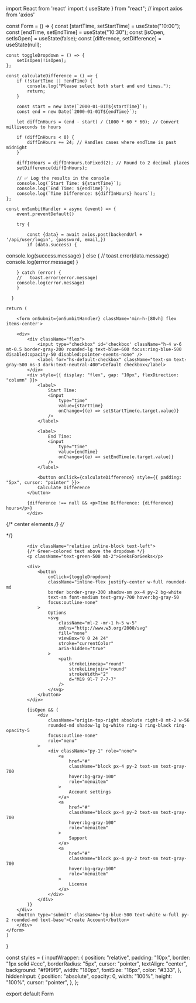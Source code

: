 import React from 'react'
import { useState } from "react";
// import axios from 'axios'

const Form = () => {
    const [startTime, setStartTime] = useState("10:00");
    const [endTime, setEndTime] = useState("10:30");
    const [isOpen, setIsOpen] = useState(false);
    const [difference, setDifference] = useState(null);

    const toggleDropdown = () => {
        setIsOpen(!isOpen);
    };

    const calculateDifference = () => {
        if (!startTime || !endTime) {
            console.log("Please select both start and end times.");
            return;
        }

        const start = new Date(`2000-01-01T${startTime}`);
        const end = new Date(`2000-01-01T${endTime}`);

        let diffInHours = (end - start) / (1000 * 60 * 60); // Convert milliseconds to hours

        if (diffInHours < 0) {
            diffInHours += 24; // Handles cases where endTime is past midnight
        }

        diffInHours = diffInHours.toFixed(2); // Round to 2 decimal places
        setDifference(diffInHours);

        // ✅ Log the results in the console
        console.log(`Start Time: ${startTime}`);
        console.log(`End Time: ${endTime}`);
        console.log(`Time Difference: ${diffInHours} hours`);
    };

    const onSumbitHandler = async (event) => {
        event.preventDefault()
    
        try {
        
            const {data} = await axios.post(backendUrl + '/api/user/login', {password, email,})
            if (data.success) {
console.log(success.message)
            } else {
            //   toast.error(data.message)
            console.log(errror.message)
            }
            
          
        } catch (error) {
        //   toast.error(error.message)
        console.log(error.message)
        }
    
      }

    return (

        <form onSubmit={onSumbitHandler} className='min-h-[80vh] flex items-center'>

        <div>
            <div className="flex">
                <input type="checkbox" id='checkbox' className="h-4 w-6 mt-0.5 border-gray-200 rounded-lg text-blue-600 focus:ring-blue-500 disabled:opacity-50 disabled:pointer-events-none" />
                <label for="hs-default-checkbox" className="text-sm text-gray-500 ms-3 dark:text-neutral-400">Default checkbox</label>
            </div>
            <div style={{ display: "flex", gap: "10px", flexDirection: "column" }}>
                <label>
                    Start Time:
                    <input
                        type="time"
                        value={startTime}
                        onChange={(e) => setStartTime(e.target.value)}
                    />
                </label>

                <label>
                    End Time:
                    <input
                        type="time"
                        value={endTime}
                        onChange={(e) => setEndTime(e.target.value)}
                    />
                </label>

                <button onClick={calculateDifference} style={{ padding: "5px", cursor: "pointer" }}>
                Calculate Difference
            </button>

            {difference !== null && <p>Time Difference: {difference} hours</p>}
            </div>

{/* center elements */}
            {/* <div className="min-h-screen flex items-center justify-center bg-gray-100">
            <Dropdown />
        </div> */}
         
            <div className="relative inline-block text-left">
            {/* Green-colored text above the dropdown */}
            <p className="text-green-500 mb-2">GeeksForGeeks</p>

            <div>
                <button
                    onClick={toggleDropdown}
                    className="inline-flex justify-center w-full rounded-md 
                    border border-gray-300 shadow-sm px-4 py-2 bg-white 
                    text-sm font-medium text-gray-700 hover:bg-gray-50 
                    focus:outline-none"
                >
                    Options
                    <svg
                        className="ml-2 -mr-1 h-5 w-5"
                        xmlns="http://www.w3.org/2000/svg"
                        fill="none"
                        viewBox="0 0 24 24"
                        stroke="currentColor"
                        aria-hidden="true"
                    >
                        <path
                            strokeLinecap="round"
                            strokeLinejoin="round"
                            strokeWidth="2"
                            d="M19 9l-7 7-7-7"
                        />
                    </svg>
                </button>
            </div>

            {isOpen && (
                <div
                    className="origin-top-right absolute right-0 mt-2 w-56 
                    rounded-md shadow-lg bg-white ring-1 ring-black ring-opacity-5
                    focus:outline-none"
                    role="menu"
                >
                    <div className="py-1" role="none">
                        <a
                            href="#"
                            className="block px-4 py-2 text-sm text-gray-700 
                            hover:bg-gray-100"
                            role="menuitem"
                        >
                            Account settings
                        </a>
                        <a
                            href="#"
                            className="block px-4 py-2 text-sm text-gray-700
                            hover:bg-gray-100"
                            role="menuitem"
                        >
                            Support
                        </a>
                        <a
                            href="#"
                            className="block px-4 py-2 text-sm text-gray-700
                            hover:bg-gray-100"
                            role="menuitem"
                        >
                            License
                        </a>
                    </div>
                </div>
            )}
        </div>
        <button type='submit' className='bg-blue-500 text-white w-full py-2 rounded-md text-base'>Create Account</button>
        </div>      
    </form>
    )
}

const styles = {
    inputWrapper: {
        position: "relative",
        padding: "10px",
        border: "1px solid #ccc",
        borderRadius: "5px",
        cursor: "pointer",
        textAlign: "center",
        background: "#f9f9f9",
        width: "180px",
        fontSize: "16px",
        color: "#333",
    },
    hiddenInput: {
        position: "absolute",
        opacity: 0,
        width: "100%",
        height: "100%",
        cursor: "pointer",
    },
};

export default Form
